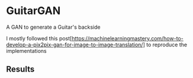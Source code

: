 # GuitarGAN

A GAN to generate a Guitar's backside

I mostly followed this post[https://machinelearningmastery.com/how-to-develop-a-pix2pix-gan-for-image-to-image-translation/]  to reproduce the implementations


## Results
